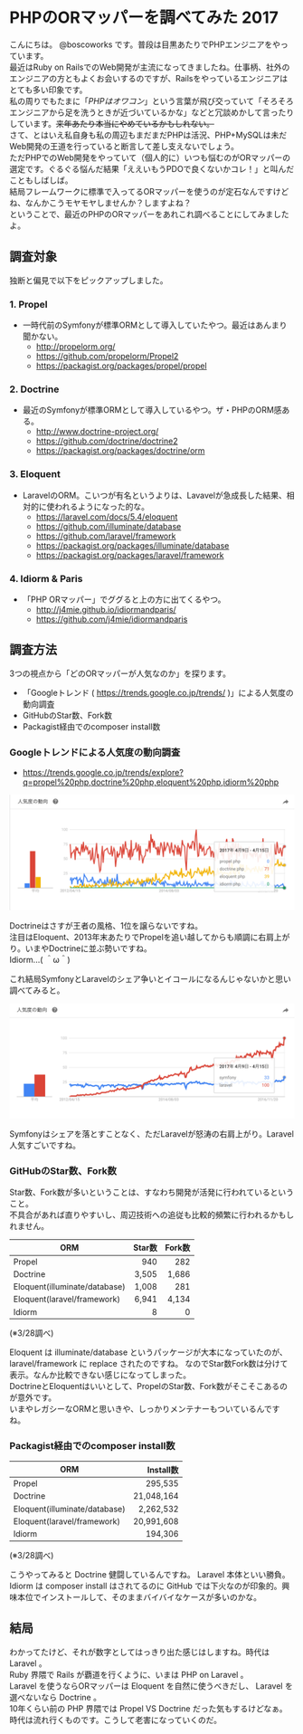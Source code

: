 # PHPのORマッパーを調べてみた 2017 
こんにちは。 @boscoworks です。普段は目黒あたりでPHPエンジニアをやっています。  
最近はRuby on RailsでのWeb開発が主流になってきましたね。仕事柄、社外のエンジニアの方ともよくお会いするのですが、Railsをやっているエンジニアはとても多い印象です。  
私の周りでもたまに「*PHPはオワコン*」という言葉が飛び交っていて「そろそろエンジニアから足を洗うときが近づいているかな」などと冗談めかして言ったりしています。~~来年あたり本当にやめているかもしれない。~~  
さて、とはいえ私自身も私の周辺もまだまだPHPは活況、PHP+MySQLは未だWeb開発の王道を行っていると断言して差し支えないでしょう。  
ただPHPでのWeb開発をやっていて（個人的に）いつも悩むのがORマッパーの選定です。ぐるぐる悩んだ結果「ええいもうPDOで良くないかコレ！」と叫んだこともしばしば。  
結局フレームワークに標準で入ってるORマッパーを使うのが定石なんですけどね、なんかこうモヤモヤしませんか？しますよね？  
ということで、最近のPHPのORマッパーをあれこれ調べることにしてみましたよ。  

## 調査対象
独断と偏見で以下をピックアップしました。  

### 1. Propel
 - 一時代前のSymfonyが標準ORMとして導入していたやつ。最近はあんまり聞かない。
     - http://propelorm.org/
     - https://github.com/propelorm/Propel2
     - https://packagist.org/packages/propel/propel
### 2. Doctrine
 - 最近のSymfonyが標準ORMとして導入しているやつ。ザ・PHPのORM感ある。
     - http://www.doctrine-project.org/
     - https://github.com/doctrine/doctrine2
     - https://packagist.org/packages/doctrine/orm
### 3. Eloquent
 - LaravelのORM。こいつが有名というよりは、Lavavelが急成長した結果、相対的に使われるようになった的な。
     - https://laravel.com/docs/5.4/eloquent
     - https://github.com/illuminate/database
     - https://github.com/laravel/framework
     - https://packagist.org/packages/illuminate/database
     - https://packagist.org/packages/laravel/framework
### 4. Idiorm & Paris
 - 「PHP ORマッパー」でググると上の方に出てくるやつ。
     - http://j4mie.github.io/idiormandparis/
     - https://github.com/j4mie/idiormandparis

## 調査方法
3つの視点から「どのORマッパーが人気なのか」を探ります。

+ 「Googleトレンド ( https://trends.google.co.jp/trends/ )」による人気度の動向調査
+ GitHubのStar数、Fork数
+ Packagist経由でのcomposer install数

### Googleトレンドによる人気度の動向調査
 - https://trends.google.co.jp/trends/explore?q=propel%20php,doctrine%20php,eloquent%20php,idiorm%20php
  
![trend1](https://github.com/takashi-fc/cho01/blob/master/boscoworks/imgs/trend1.png)

Doctrineはさすが王者の風格、1位を譲らないですね。  
注目はEloquent、2013年末あたりでPropelを追い越してからも順調に右肩上がり。いまやDoctrineに並ぶ勢いですね。  
Idiorm...( ＾ω＾)  

これ結局SymfonyとLaravelのシェア争いとイコールになるんじゃないかと思い調べてみると。  

![trend2](https://github.com/takashi-fc/cho01/blob/master/boscoworks/imgs/trend2.png)
  
Symfonyはシェアを落とすことなく、ただLaravelが怒涛の右肩上がり。Laravel人気すごいですね。  

### GitHubのStar数、Fork数
Star数、Fork数が多いということは、すなわち開発が活発に行われているということ。  
不具合があれば直りやすいし、周辺技術への追従も比較的頻繁に行われるかもしれません。  

|ORM|Star数|Fork数|
|---|---:|---:|
|Propel|940|282|
|Doctrine|3,505|1,686|
|Eloquent(illuminate/database)|1,008|281|
|Eloquent(laravel/framework)|6,941|4,134|
|Idiorm|8|0|

(※3/28調べ)

Eloquent は illuminate/database というパッケージが大本になっていたのが、 laravel/framework に replace されたのですね。
なのでStar数Fork数は分けて表示。なんか比較できない感じになってしまった。  
DoctrineとEloquentはいいとして、PropelのStar数、Fork数がそこそこあるのが意外です。  
いまやレガシーなORMと思いきや、しっかりメンテナーもついているんですね。  

### Packagist経由でのcomposer install数
|ORM|Install数|
|---|---:|
|Propel|295,535|
|Doctrine|21,048,164|
|Eloquent(illuminate/database)|2,262,532|
|Eloquent(laravel/framework)|20,991,608|
|Idiorm|194,306|

(※3/28調べ)

こうやってみると Doctrine 健闘しているんですね。 Laravel 本体といい勝負。  
Idiorm は composer install はされてるのに GitHub では下火なのが印象的。興味本位でインストールして、そのままバイバイなケースが多いのかな。  
  
## 結局
わかってたけど、それが数字としてはっきり出た感じはしますね。時代は Laravel 。  
Ruby 界隈で Rails が覇道を行くように、いまは PHP on Laravel 。  
Laravel を使うならORマッパーは Eloquent を自然に使うべきだし、 Laravel を選べないなら Doctrine 。  
10年くらい前の PHP 界隈では Propel VS Doctrine だった気もするけどなぁ。時代は流れ行くものです。こうして老害になっていくのだ。  


